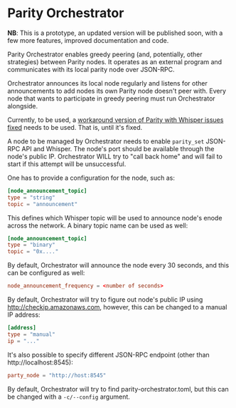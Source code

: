 # Parity Orchestrator

**NB**: This is a prototype, an updated version will be published soon, with a few
more features, improved documentation and code.

Parity Orchestrator enables greedy peering (and, potentially, other strategies)
between Parity nodes. It operates as an external program and communicates
with its local parity node over JSON-RPC.

Orchestrator announces its local node regularly and listens for other announcements
to add nodes its own Parity node doesn't peer with. Every node that wants to participate
in greedy peering must run Orchestrator alongside.

Currently, to be used, a [workaround version of Parity with Whisper issues fixed](https://github.com/poanetwork/parity/tree/disable-parity-whisper-extensions)
needs to be used. That is, until it's fixed.

A node to be managed by Orchestrator needs to enable `parity_set` JSON-RPC API and Whisper. The node's port should be available through
the node's public IP. Orchestrator WILL try to "call back home" and will fail to start if this attempt will be unsuccessful.

One has to provide a configuration for the node, such as:

```toml
[node_announcement_topic]
type = "string"
topic = "announcement"
```

This defines which Whisper topic will be used to announce node's enode across the network. A binary
topic name can be used as well:

```toml
[node_announcement_topic]
type = "binary"
topic = "0x...."
```

By default, Orchestrator will announce the node every 30 seconds, and this can be configured as well:

```toml
node_announcement_frequency = <number of seconds>
```

By default, Orchestrator will try to figure out node's public IP using http://checkip.amazonaws.com, however,
this can be changed to a manual IP address:

```toml
[address]
type = "manual"
ip = "..."
```

It's also possible to specify different JSON-RPC endpoint (other than http://localhost:8545):

```toml
party_node = "http://host:8545"
```

By default, Orchestrator will try to find parity-orchestrator.toml, but this can be changed with a `-c/--config` argument.

